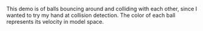 This demo is of balls bouncing around and colliding with each other, since I wanted to try my hand at collision detection.
The color of each ball represents its velocity in model space.

